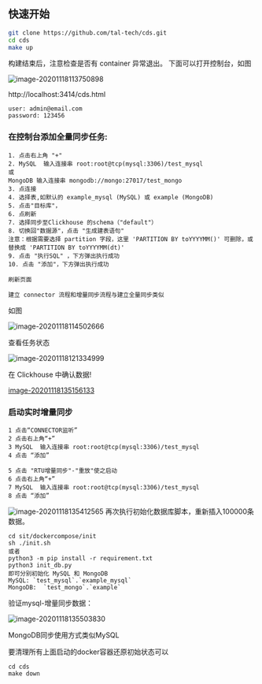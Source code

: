 ## 快速开始

```bash
git clone https://github.com/tal-tech/cds.git
cd cds
make up
```

构建结束后，注意检查是否有 container 异常退出。
下面可以打开控制台，如图

![image-20201118113750898](cds.png)

http://localhost:3414/cds.html
```
user: admin@email.com
password: 123456
```

### 在控制台添加全量同步任务:
```
1. 点击右上角 "+"
2. MySQL  输入连接串 root:root@tcp(mysql:3306)/test_mysql
或
MongoDB 输入连接串 mongodb://mongo:27017/test_mongo
3. 点连接
4. 选择表,如默认的 example_mysql (MySQL) 或 example (MongoDB)
5. 点击"目标库"，
6. 点刷新 
7. 选择同步至Clickhouse 的schema（"default"）
8. 切换回"数据源"，点击 "生成建表语句"
注意：根据需要选择 partition 字段，这里 'PARTITION BY toYYYYMM()' 可删除，或 替换成 'PARTITION BY toYYYYMM(dt)'
9. 点击 "执行SQL" ，下方弹出执行成功
10. 点击 "添加"，下方弹出执行成功

刷新页面

建立 connector 流程和增量同步流程与建立全量同步类似
```
如图

![image-20201118114502666](image-20201118114502666.png)


查看任务状态


![image-20201118121334999](image-20201118121334999.png)

在 Clickhouse 中确认数据!

[image-20201118135156133](image-20201118135156133.png)


### 启动实时增量同步

```
1 点击“CONNECTOR监听”
2 点击右上角“+”
3 MySQL  输入连接串 root:root@tcp(mysql:3306)/test_mysql
4 点击 “添加”

5 点击 "RTU增量同步"-"重放"使之启动
6 点击右上角“+”
7 MySQL  输入连接串 root:root@tcp(mysql:3306)/test_mysql
8 点击 “添加”
```

![image-20201118135412565](image-20201118135412565.png)
再次执行初始化数据库脚本，重新插入100000条数据。

```
cd sit/dockercompose/init
sh ./init.sh
或者
python3 -m pip install -r requirement.txt
python3 init_db.py
即可分别初始化 MySQL 和 MongoDB
MySQL: `test_mysql`.`example_mysql`
MongoDB:  `test_mongo`.`example`
```

验证mysql-增量同步数据：

![image-20201118135503830](image-20201118135503830.png)

MongoDB同步使用方式类似MySQL

要清理所有上面启动的docker容器还原初始状态可以

```
cd cds
make down
```
